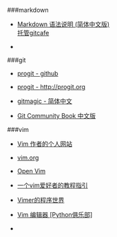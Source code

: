 ###markdown

* [Markdown 语法说明 (简体中文版)](http://wowubuntu.com/markdown/)   
	[托管gitcafe](https://gitcafe.com/riku/Markdown-Syntax-CN/)

* 


###git

* [progit - github](https://github.com/progit/progit)

* [progit - http://progit.org ](http://progit.org )

* [gitmagic - 简体中文](http://www-cs-students.stanford.edu/~blynn/gitmagic/intl/zh_cn/)

* [Git Community Book 中文版](http://gitbook.liuhui998.com/)


###vim

* [Vim 作者的个人网站](http://www.moolenaar.net/)

* [vim.org](http://www.vim.org/)

* [Open Vim](http://www.openvim.com/)

* [一个vim爱好者的教程指引](http://wiki.hotoo.me/Vim.html)

* [Vimer的程序世界](http://www.vimer.cn/)

* [Vim 编辑器 [Python俱乐部]](http://www.pythonclub.org/linux/vim/start)

* 

